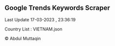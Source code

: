 

## Google Trends Keywords Scraper 
 
Last Update 17-03-2023 , 23:36:19

Country List :
VIETNAM.json



© Abdul Muttaqin 
